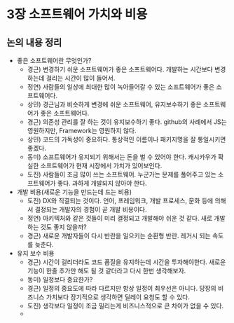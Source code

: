 # 3장 소프트웨어 가치와 비용

## 논의 내용 정리
- 좋은 소프트웨어란 무엇인가?
  - 경근) 변경하기 쉬운 소프트웨어가 좋은 소프트웨어다. 개발하는 시간보다 변경하는데 걸리는 시간이 많이 들어서.
  - 정연) 사람들의 일상에 최대한 많이 녹아들어갈 수 있는 소프트웨어가 좋은 소프트웨어다.
  - 상민) 경근님과 비슷하게 변경에 쉬운 소프트웨어, 유지보수하기 좋은 소프트웨어가 좋은 소프트웨어다.
  - 경근) 의존성 관리를 잘 하는 것이 유지보수하기 좋다. github의 사례에서 JS는 영원하지만, Framework는 영원하지 않다.
  - 상민) 코드의 가독성이 중요하다. 통상적인 이름이나 패키지명을 잘 통일시키면 좋겠다.
  - 동미) 소프트웨어가 유지되기 위해서는 돈을 벌 수 있어야 한다. 캐시카우가 확실한 소프트웨어가 현재 시장에서 가치가 있어보인다.
  - 도진) 사람들이 조금 많이 쓰는 소프트웨어. 누군가는 문제를 풀어주고 있는 소프트웨어가 좋다. 과하게 개발되지 않아야 한다.
- 개발 비용(새로운 기능을 만드는데 드는 비용)
  - 도진) DX와 직결되는 것이다. 언어, 프레임워크, 개발 프로세스, 문화 등에 의해서 결정되는 개발자의 경험이 곧 개발 비용이다.
  - 정연) 아키텍처와 같은 것들이 미리 결정되고 개발해야 쉬운 것 같다. 새로 개발하는 것도 좋지 않을까?
  - 경근) 새로운 개발자들이 다시 반란을 일으키는 순환형 반란. 레거시 되는 속도를 늦춘다.
- 유지 보수 비용
  - 경근) 시간이 걸리더라도 코드 품질을 유지하는데 시간을 투자해야한다. 새로운 기능이 한줄 추가만 해도 될 것 같더라고 다시 한번 생각해보자.
  - 동미) 일정보다 중요한가?
  - 경근) 일정의 중요도에 따라 다르지만 항상 일정이 최우선은 아니다. 당장의 비즈니스 가치보다 장기적으로 생각하면 딜레이 요청도 할 수 있다.
  - 도진) 생각보다 일정이 조금 밀리는게 비즈니스적으로 큰 차이가 없을 수 있다.
  - 

